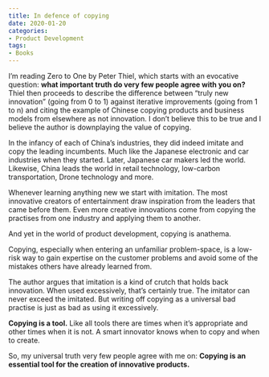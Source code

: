 ```yaml
---
title: In defence of copying
date: 2020-01-20
categories:
- Product Development
tags:
- Books
---
```


I’m reading Zero to One by Peter Thiel, which starts with an evocative question: **what important truth do very few people agree with you on?** Thiel then proceeds to describe the difference between “truly new innovation” (going from 0 to 1) against iterative improvements (going from 1 to n) and citing the example of Chinese copying products and business models from elsewhere as not innovation. I don’t believe this to be true and I believe the author is downplaying the value of copying.

In the infancy of each of China’s industries, they did indeed imitate and copy the leading incumbents. Much like the Japanese electronic and car industries when they started. Later, Japanese car makers led the world. Likewise, China leads the world in retail technology, low-carbon transportation, Drone technology and more.

Whenever learning anything new we start with imitation. The most innovative creators of entertainment draw inspiration from the leaders that came before them. Even more creative innovations come from copying the practises from one industry and applying them to another.

And yet in the world of product development, copying is anathema.

Copying, especially when entering an unfamiliar problem-space, is a low-risk way to gain expertise on the customer problems and avoid some of the mistakes others have already learned from.

The author argues that imitation is a kind of crutch that holds back innovation. When used excessively, that’s certainly true. The imitator can never exceed the imitated. But writing off copying as a universal bad practise is just as bad as using it excessively.

**Copying is a tool.** Like all tools there are times when it’s appropriate and other times when it is not. A smart innovator knows when to copy and when to create.

So, my universal truth very few people agree with me on: 
**Copying is an essential tool for the creation of innovative products.**

